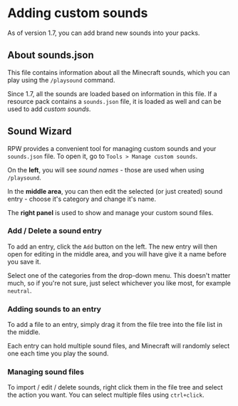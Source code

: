 # Adding custom sounds

As of version 1.7, you can add brand new sounds into your packs.


## About sounds.json

This file contains information about all the Minecraft sounds, which you can 
play using the `/playsound` command.

Since 1.7, all the sounds are loaded based on information in this file. If a 
resource pack contains a `sounds.json` file, it is loaded as well and can be 
used to add *custom sounds*.


## Sound Wizard

RPW provides a convenient tool for managing custom sounds and your `sounds.json` 
file. To open it, go to `Tools > Manage custom sounds`.

On the **left**, you will see *sound names* - those are used when using 
`/playsound`.

In the **middle area**, you can then edit the selected (or just created) sound 
entry - choose it's category and change it's name.

The **right panel** is used to show and manage your custom sound files.


### Add / Delete a sound entry

To add an entry, click the `Add` button on the left. The new entry will then 
open for editing in the middle area, and you will have give it a name before 
you save it.

Select one of the categories from the drop-down menu. This doesn't matter much, 
so if you're not sure, just select whichever you like most, for example 
`neutral`.


### Adding sounds to an entry

To add a file to an entry, simply drag it from the file tree into the file list 
in the middle.

Each entry can hold multiple sound files, and Minecraft will randomly select one 
each time you play the sound.


### Managing sound files

To import / edit / delete sounds, right click them in the file tree and select 
the action you want. You can select multiple files using `ctrl+click`.
